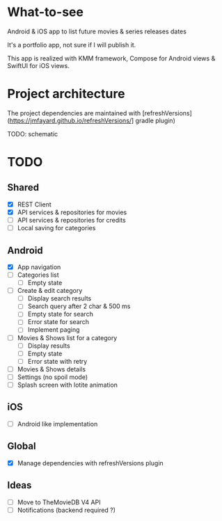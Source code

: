 # What-to-see
Android & iOS app to list future movies & series releases dates  
  
It's a portfolio app, not sure if I will publish it.  
  
This app is realized with KMM framework, Compose for Android views & SwiftUI for iOS views.  
  
# Project architecture

The project dependencies are maintained with [refreshVersions](https://jmfayard.github.io/refreshVersions/] gradle plugin)  

TODO: schematic

# TODO

## Shared

- [X] REST Client
- [X] API services & repositories for movies
- [ ] API services & repositories for credits
- [ ] Local saving for categories

## Android

- [X] App navigation
- [ ] Categories list
  - [ ] Empty state
- [ ] Create & edit category
  - [ ] Display search results
  - [ ] Search query after 2 char & 500 ms
  - [ ] Empty state for search
  - [ ] Error state for search
  - [ ] Implement paging
- [ ] Movies & Shows list for a category
  - [ ] Display results
  - [ ] Empty state
  - [ ] Error state with retry
- [ ] Movies & Shows details
- [ ] Settings (no spoil mode)
- [ ] Splash screen with lotite animation 

## iOS
    
- [ ] Android like implementation

## Global

- [x] Manage dependencies with refreshVersions plugin

## Ideas 

- [ ] Move to TheMovieDB V4 API
- [ ] Notifications (backend required ?)